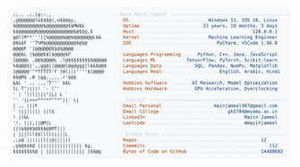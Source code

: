 <picture>
  <source srcset="https://raw.githubusercontent.com/mmazinjameel/mmazinjameel/main/dark_mode.svg?v=1757319321" media="(prefers-color-scheme: dark)">
  <img src="https://raw.githubusercontent.com/mmazinjameel/mmazinjameel/main/light_mode.svg?v=1757319321">
</picture>
